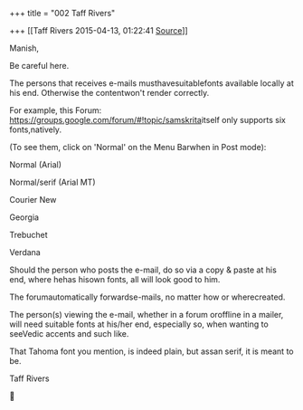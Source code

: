 +++
title = "002 Taff Rivers"

+++
[[Taff Rivers	2015-04-13, 01:22:41 [Source](https://groups.google.com/g/samskrita/c/6OywtuXZfYs)]]



  

Manish,

  

 Be careful here.

  

The persons that receives e-mails musthavesuitablefonts available locally at his end. Otherwise the contentwon't render correctly.

  

For example, this Forum:
<https://groups.google.com/forum/#!topic/samskrita>itself only supports six fonts,natively.

(To see them, click on 'Normal' on the Menu Barwhen in Post mode):



 Normal (Arial)

 Normal/serif (Arial MT)

 Courier New

 Georgia

 Trebuchet

 Verdana

Should the person who posts the e-mail, do so via a copy & paste at his end, where hehas hisown fonts, all will look good to him.

The forumautomatically forwardse-mails, no matter how or wherecreated.

The person(s) viewing the e-mail, whether in a forum oroffline in a mailer, will need suitable fonts at his/her end, especially so, when wanting to seeVedic accents and such like.

  

That Tahoma font you mention, is indeed plain, but assan serif, it is meant to be.

  

  

Taff Rivers




